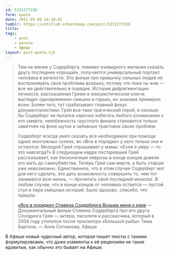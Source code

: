 ```yaml
---
id: 5331277330
form: quote
date: 2011-05-09 14:10:41
tumblr: https://untitled.urbansheep.com/post/5331277330
title: 
tags:
    - post
    - цитаты
    - Афиша
layout: post-quote.njk
---
```


<blockquote>
<p>Тем не менее у Содерберга, помимо очевидного желания сказать другу последнее «прощай», получается универсальный портрет человека в вечности. Это фильм про привычку сильных людей не воспринимать свои проблемы всерьез, потому что пока ты жив — все же действительно в порядке. История дефрагментации личности, рассказанная Греем в юмористическом ключе, выглядит одновременно смешно и горько, но знакома примерно всем. Более того, тут срабатывает главный фокус документалистики: Грей все-таки трагический герой, и сколько бы Содерберг ни пытался нарочно избегать любого упоминания о его смерти, неизбежность грустного финала становится только заметнее на фоне шуток и забавных трактовок своих проблем.</p>

<p>Содерберг всегда умел сказать все необходимое при помощи одних монтажных склеек, во «Все в порядке» у него только они и остаются. Молодой Грей спрашивает у мамы: «Если я умру — то это навсегда?» В следующем кадре постаревший Грей рассказывает, как бесконечные неврозы в конце концов довели его мать до самоубийства. Теперь Грей сам мертв, а быть старше уже невозможно. Единственное, что в этом случае Содерберг мог для него сделать, это дать возможность совершить то, чем тот занимался всю жизнь, — прочитать свой последний монолог. В любом случае, что в конце концов от человека остается — пустой стул и пара смешных историй. Было здорово, спасибо, что пришли.</p>
</blockquote>

<blockquote><a href="http://www.afisha.ru/article/voz-mi-menja-k-reke/">«Все в порядке» Стивена Содерберга Возьми меня к реке</a> — Документальный фильм Стивена Содерберга про его друга Сполдинга Грея — актера, писателя и рассказчика, который в 2004 году утопился после просмотра «Большой рыбы» Тима Бартона. — Анна Сотникова, Афиша</blockquote>

<p>В Афише новый чудесный автор, которая пишет тексты с такими формулировками, что даже комменты к её рецензиям не такие ядовитые, как обычно это бывает на Афише.</p>
